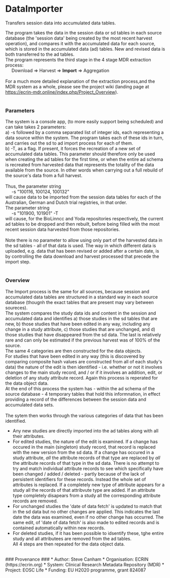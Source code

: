 # DataImporter
Transfers session data into accumulated data tables.

The program takes the data in the session data or sd tables in each source database (the 'session data' being created by the most recent harvest operation), and compares it with the accumulated data for each source, which is stored in the accumulated data (ad) tables. New and revised data is both transferred to the ad tables.<br/>
The program represents the third stage in the 4 stage MDR extraction process:<br/>
&nbsp;&nbsp;&nbsp;&nbsp;&nbsp;Download => Harvest => **Import** => Aggregation<br/><br/>
For a much more detailed explanation of the extraction process,and the MDR system as a whole, please see the project wiki (landing page at https://ecrin-mdr.online/index.php/Project_Overview).<br/>
<br/>
### Parameters
The system is a console app, (to more easily support being scheduled) and can take takes 2 parameters: <br/>
a) -s followed by a comma separated list of integer ids, each representing a data source within the system. The program takes each of these ids in turn, and carries out the sd to ad import process for each of them.<br/>
b) -T, as a flag. If present, it forces the recreation of a new set of accumulated data tables. This parameter should therefore only be used when creating the ad tables for the first time, or when the entire ad schema is recreated from harvested data that represents the totality of the data available from the source. In other words when carrying out a full rebuild of the source's data from a full harvest.<br/><br/>
Thus, the parameter string<br/>
&nbsp;&nbsp;&nbsp;&nbsp;&nbsp;-s "100116, 100124, 100132" <br/>
will cause data to be imported from the session data tables for each of the Australian, German and Dutch trial registries, in that order.<br/>
The parameter string<br/>
&nbsp;&nbsp;&nbsp;&nbsp;&nbsp;-s "101900, 101901" -T<br/>
will cause, for the BioLinncc and Yoda repositories respectively, the current ad tables to be dropped and then rebuilt, before being filled with the most recent session data harvested from those repositories.<br/>  
Note there is no parameter to allow using only part of the harvested data in the sd tables - all of that data is used. The way in which different data is uploaded, e.g. data that has been revised or added after a certain date, is by controlling the data download and harvest processed that precede the import step.<br/>
<br/>
### Overview
The Import process is the same for all sources, because session and accumulated data tables are structured in a standard way in each source database (thougnh the exact tables that are present may vary between soureces).<br/>
The system compares the study data ids and content in the session and accumulated data and identifies a) those studies in the sd tables that are new, b) those studies that have been edited in any way, including any change in a study attribute, c) those studies that are unchanged, and d) those studies that have disappeared from the sd data. The last is relatively rare and can only be estimated if the previous harvest was of 100% of the source.<br/>
The same 4 categories are then constructed for the data objects.<br/> 
For studies that have been edited in any way (this is discovered by comparing composite hash values are constructed from all of each study's data) the nature of the edit is then identified - i.e. whether or not it involves changes to the main study record, and / or if it involves an addition, edit, or deletion of any study attribute record. Again this process is reperated for the data object data.<br/> 
At the end of this process the system has - within the ad schema of the source database - 4 temporary tables that hold this informnation, in effect providing a record of the differences between the session data and accumulated data sets.<br/> 
<br/>
The sytem then works through the various categories of data that has been identified.
* Any new studies are directly imported into the ad tables along with all their attributes.
* For edited studies, the nature of the edit is examined. If a change has occured in the main (singleton) study record, that record is replaced with the new version from the sd data. If a change has occured in a study attribute, *all* the attribute records of that type are replaced by *all* the attribute records of that type in the sd data. There is no attempt to try and match individual attribute records to see which specifically have been changed / added / deleted - partly because of the lack of persistent identifiers for these records. Instead the whole set of attributes is replaced. If a completely new type of attribute appears for a study all the records of that attribvute type are added. If an attribute type completely disapears from a study all the corresponding attribute records are removed.<br/>
* For unchanged studies the 'date of data fetch' is updated to match that in the sd data but no other changes are applied. This indicates the last date the data was examined, even if no other change has occurred. The same edit, of 'date of data fetch' is also made to edited records and is contained automatically within new records. 
* For deleted studies, if it has been possible to idsentify these, tghe entire study and all attributees are removed from the ad tables.<br/> 
All 4 steps are then repeated for the data object data.<br/> 
<br/> 
### Provenance ###
* Author: Steve Canham
* Organisation: ECRIN (https://ecrin.org)
* System: Clinical Research Metadata Repository (MDR)
* Project: EOSC Life
* Funding: EU H2020 programme, grant 824087
